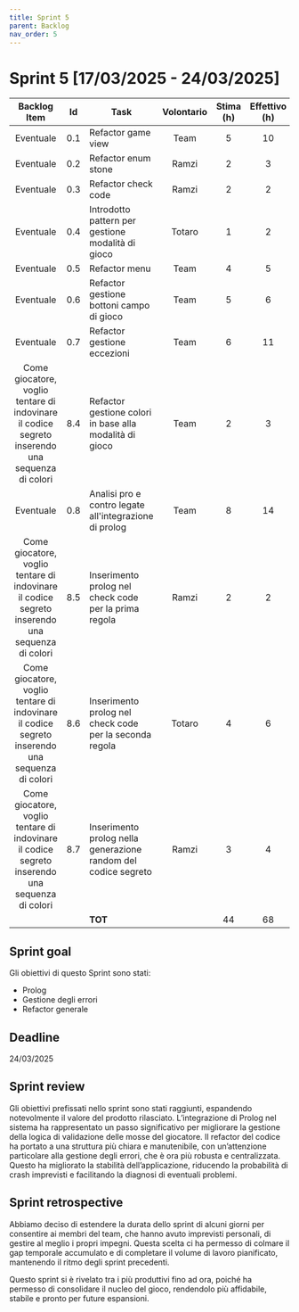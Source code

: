 ```yaml
---
title: Sprint 5
parent: Backlog
nav_order: 5
---
```

# Sprint 5 [17/03/2025 - 24/03/2025]

|                                          Backlog Item                                           | Id  | Task                                                           | Volontario | Stima (h) | Effettivo (h) |
|:-----------------------------------------------------------------------------------------------:|:---:|----------------------------------------------------------------|:----------:|:---------:|:-------------:|
|                                            Eventuale                                            | 0.1 | Refactor game view                                             |    Team    |     5     |      10       |
|                                            Eventuale                                            | 0.2 | Refactor enum stone                                            |   Ramzi    |     2     |       3       |
|                                            Eventuale                                            | 0.3 | Refactor check code                                            |   Ramzi    |     2     |       2       |
|                                            Eventuale                                            | 0.4 | Introdotto pattern per gestione modalità di gioco              |   Totaro   |     1     |       2       |
|                                            Eventuale                                            | 0.5 | Refactor menu                                                  |    Team    |     4     |       5       |
|                                            Eventuale                                            | 0.6 | Refactor gestione bottoni campo di gioco                       |    Team    |     5     |       6       |
|                                            Eventuale                                            | 0.7 | Refactor gestione eccezioni                                    |    Team    |     6     |      11       |
| Come giocatore, voglio tentare di indovinare il codice segreto inserendo una sequenza di colori | 8.4 | Refactor gestione colori in base alla modalità di gioco        |    Team    |     2     |       3       |
|                                            Eventuale                                            | 0.8 | Analisi pro e contro legate all'integrazione di prolog         |    Team    |     8     |      14       |
| Come giocatore, voglio tentare di indovinare il codice segreto inserendo una sequenza di colori | 8.5 | Inserimento prolog nel check code per la prima regola          |   Ramzi    |     2     |       2       |
| Come giocatore, voglio tentare di indovinare il codice segreto inserendo una sequenza di colori | 8.6 | Inserimento prolog nel check code per la seconda regola        |   Totaro   |     4     |       6       |
| Come giocatore, voglio tentare di indovinare il codice segreto inserendo una sequenza di colori | 8.7 | Inserimento prolog nella generazione random del codice segreto |   Ramzi    |     3     |       4       |
|                                                                                                 |     | **TOT**                                                        |            |    44     |      68       |

## Sprint goal

Gli obiettivi di questo Sprint sono stati:
- Prolog
- Gestione degli errori
- Refactor generale

## Deadline

24/03/2025

## Sprint review
Gli obiettivi prefissati nello sprint sono stati raggiunti, espandendo notevolmente il valore del prodotto rilasciato.
L’integrazione di Prolog nel sistema ha rappresentato un passo significativo per migliorare la gestione della logica di 
validazione delle mosse del giocatore.
Il refactor del codice ha portato a una struttura più chiara e manutenibile, con un’attenzione particolare alla gestione degli 
errori, che è ora più robusta e centralizzata. Questo ha migliorato la stabilità dell’applicazione, riducendo la probabilità di 
crash imprevisti e facilitando la diagnosi di eventuali problemi.

## Sprint retrospective
Abbiamo deciso di estendere la durata dello sprint di alcuni giorni per consentire ai membri del team, che 
hanno avuto imprevisti personali, di gestire al meglio i propri impegni. Questa scelta ci ha permesso di colmare il gap 
temporale accumulato e di completare il volume di lavoro pianificato, mantenendo il ritmo degli sprint precedenti.

Questo sprint si è rivelato tra i più produttivi fino ad ora, poiché ha permesso di consolidare il nucleo del gioco, rendendolo 
più affidabile, stabile e pronto per future espansioni.
